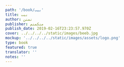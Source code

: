 ```yaml
---
path: '/book/بيب'
title: بيب
author: نمنن
publisher: منكمنم
publish_date: 2019-02-16T23:23:57.970Z
cover: ../../../../static/images/beeb.jpg
mockup: '../../../../static/images/assets/logo.png'
type: book
featured: true
translator: ''
notes: ''
---
```

